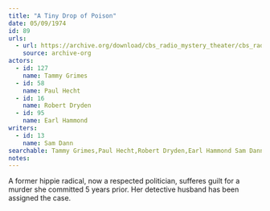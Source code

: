 ```yaml
---
title: "A Tiny Drop of Poison"
date: 05/09/1974
id: 89
urls: 
  - url: https://archive.org/download/cbs_radio_mystery_theater/cbs_radio_mystery_theater-0051-0100.zip/cbs_radio_mystery_theater-0051-0100%2Fcbsrmt_0089_a_tiny_drop_of_poison.mp3
    source: archive-org
actors:  
  - id: 127
    name: Tammy Grimes  
  - id: 58
    name: Paul Hecht  
  - id: 16
    name: Robert Dryden  
  - id: 95
    name: Earl Hammond
writers:  
  - id: 13
    name: Sam Dann
searchable: Tammy Grimes,Paul Hecht,Robert Dryden,Earl Hammond Sam Dann
notes:  
---
```

A former hippie radical, now a respected politician, sufferes guilt for a murder she committed 5 years prior. Her detective husband has been assigned the case.